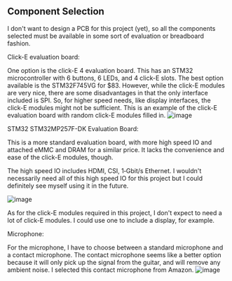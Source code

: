 ## Component Selection

I don't want to design a PCB for this project (yet), so all the components selected must be available in some sort of evaluation or breadboard fashion.

Click-E evaluation board:

One option is the click-E 4 evaluation board. This has an STM32 microcontroller with 6 buttons, 6 LEDs, and 4 click-E slots. The best option available is the STM32F745VG for $83. However, while the click-E modules are very nice, there are some disadvantages in that the only interface included is SPI. So, for higher speed needs, like display interfaces, the click-E modules might not be sufficient. This is an example of the click-E evaluation board with random click-E modules filled in.
![image](https://github.com/user-attachments/assets/d0bb7c63-20f8-4b41-9a21-9d137f9eef9b)

STM32 STM32MP257F-DK Evaluation Board:

This is a more standard evaluation board, with more high speed IO and attached eMMC and DRAM for a similar price. It lacks the convenience and ease of the click-E modules, though. 

The high speed IO includes HDMI, CSI, 1‑Gbit/s Ethernet. I wouldn't necessarily need all of this high speed IO for this project but I could definitely see myself using it in the future.

![image](https://github.com/user-attachments/assets/445569c4-0a8f-4937-ac10-87e277763899)

As for the click-E modules required in this project, I don't expect to need a lot of click-E modules. I could use one to include a display, for example.


Microphone:

For the microphone, I have to choose between a standard microphone and a contact microphone. The contact microphone seems like a better option because it will only pick up the signal from the guitar, and will remove any ambient noise.
I selected this contact microphone from Amazon.
![image](https://github.com/user-attachments/assets/203b5137-0d96-4f91-baa6-b540021d3e8a)


